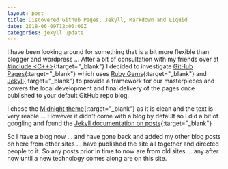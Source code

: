 ```yaml
---
layout: post
title: Discovered Github Pages, Jekyll, Markdown and Liquid
date: 2018-06-09T12:00:00Z
categories: jekyll update
---
```


I have been looking around for something that is a bit more flexible than blogger and wordpress ... After a bit of consultation with my friends over at [#include <C++>](http://www.includecpp.org){:target="_blank"} I decided to investigate [GitHub Pages](https://pages.github.com/){:target="_blank"} which uses [Ruby Gems](https://rubygems.org/){:target="_blank"} and [Jekyll](https://jekyllrb.com/){:target="_blank"}
 to provide a framework for our masterpieces and powers the local development and final delivery of the pages once published to your default GitHub repo blog.

I chose the [Midnight theme](https://github.com/pages-themes/midnight){:target="_blank"} as it is clean and the text is very reable ... However it didn't come with a blog by default so I did a bit of googling and found the [Jekyll documentation on posts](https://jekyllrb.com/docs/posts/#displaying-an-index-of-posts){:target="_blank"}

So I have a blog now ... and have gone back and added my other blog posts on here from other sites ... have published the site all together and directed people to it. So any posts prior in time to now are from old sites ... any after now until a new technology comes along are on this site.
